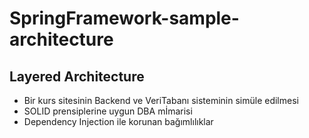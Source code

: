 # SpringFramework-sample-architecture

## Layered Architecture
- Bir kurs sitesinin Backend ve VeriTabanı sisteminin simüle edilmesi
- SOLID prensiplerine uygun DBA mİmarisi
- Dependency Injection ile korunan bağımlılıklar
